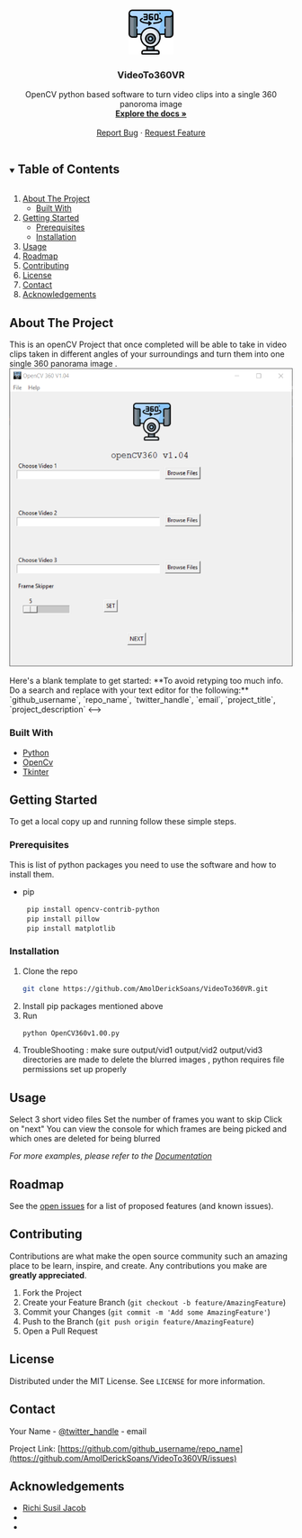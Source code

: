 
<!-- [![Contributors][contributors-shield]][contributors-url]
     [![Stargazers][stars-shield]][stars-url]
[![Contributors][contributors-shield]][contributors-url]
[![Forks][forks-shield]][forks-url]
[![Stargazers][stars-shield]][stars-url]
[![Issues][issues-shield]][issues-url]
-->




<!-- PROJECT LOGO -->
<br />
<p align="center">
  <a href="https://github.com/AmolDerickSoans/VideoTo360VR">
    <img src="resources/360-camera.png" alt="Logo" width="80" height="80">
  </a>

  <h3 align="center">VideoTo360VR</h3>

  <p align="center">
    OpenCV python based software to turn video clips into a single 360 panoroma image
    <br />
    <a href="https://github.com/othneildrew/Best-README-Template"><strong>Explore the docs »</strong></a>
    <br />
    <br />
    <a href="https://github.com/AmolDerickSoans/VideoTo360VR/issues">Report Bug</a>
    ·
    <a href="https://github.com/othneildrew/Best-README-Template/issues">Request Feature</a>
</p>



<!-- TABLE OF CONTENTS -->
<details open="open">
  <summary><h2 style="display: inline-block">Table of Contents</h2></summary>
  <ol>
    <li>
      <a href="#about-the-project">About The Project</a>
      <ul>
        <li><a href="#built-with">Built With</a></li>
      </ul>
    </li>
    <li>
      <a href="#getting-started">Getting Started</a>
      <ul>
        <li><a href="#prerequisites">Prerequisites</a></li>
        <li><a href="#installation">Installation</a></li>
      </ul>
    </li>
    <li><a href="#usage">Usage</a></li>
    <li><a href="#roadmap">Roadmap</a></li>
    <li><a href="#contributing">Contributing</a></li>
    <li><a href="#license">License</a></li>
    <li><a href="#contact">Contact</a></li>
    <li><a href="#acknowledgements">Acknowledgements</a></li>
  </ol>
</details>



<!-- ABOUT THE PROJECT -->
## About The Project  
  This is an openCV Project that once completed will be able to take in video clips taken in different angles of your surroundings and turn them into one single 360 panorama image .
[![VideoTo360VR][product-screenshot]](https://github.com/AmolDerickSoans/VideoTo360VR/blob/main/resources/mainWindowV1.PNG)
<!-->Here's a blank template to get started:
**To avoid retyping too much info. Do a search and replace with your text editor for the following:**
`github_username`, `repo_name`, `twitter_handle`, `email`, `project_title`, `project_description`

<-->
### Built With

* [Python]()
* [OpenCv]()
* [Tkinter]()



<!-- GETTING STARTED -->
## Getting Started

To get a local copy up and running follow these simple steps.

### Prerequisites

This is  list of python packages you need to use the software and how to install them.
* pip
  ```sh
   pip install opencv-contrib-python
   pip install pillow
   pip install matplotlib
  ```

### Installation

1. Clone the repo
   ```sh
   git clone https://github.com/AmolDerickSoans/VideoTo360VR.git
   ```
2. Install pip packages mentioned above
3. Run
   ```sh
   python OpenCV360v1.00.py 
   ```
4. TroubleShooting : make sure output/vid1 output/vid2 output/vid3 directories are made
                     to delete the blurred images , python requires file permissions set up properly
   


<!-- USAGE EXAMPLES -->
## Usage

Select 3 short video files
Set the number of frames you want to skip
Click on "next"
You can view the console for which frames are being picked and which ones are deleted for being blurred

_For more examples, please refer to the [Documentation](https://example.com)_



<!-- ROADMAP -->
## Roadmap

See the [open issues](https://github.com/github_username/repo_name/issues) for a list of proposed features (and known issues).



<!-- CONTRIBUTING -->
## Contributing

Contributions are what make the open source community such an amazing place to be learn, inspire, and create. Any contributions you make are **greatly appreciated**.

1. Fork the Project
2. Create your Feature Branch (`git checkout -b feature/AmazingFeature`)
3. Commit your Changes (`git commit -m 'Add some AmazingFeature'`)
4. Push to the Branch (`git push origin feature/AmazingFeature`)
5. Open a Pull Request



<!-- LICENSE -->
## License

Distributed under the MIT License. See `LICENSE` for more information.



<!-- CONTACT -->
## Contact

Your Name - [@twitter_handle](https://twitter.com/twitter_handle) - email

Project Link: [https://github.com/github_username/repo_name](https://github.com/AmolDerickSoans/VideoTo360VR/issues)



<!-- ACKNOWLEDGEMENTS -->
## Acknowledgements

* [Richi Susil Jacob]()
* []()
* []()





<!-- MARKDOWN LINKS & IMAGES -->
<!-- https://www.markdownguide.org/basic-syntax/#reference-style-links -->
[contributors-shield]: https://img.shields.io/github/contributors/othneildrew/Best-README-Template.svg?style=for-the-badge
[contributors-url]: https://github.com/github_username/repo/graphs/contributors
[forks-shield]: https://img.shields.io/github/forks/othneildrew/Best-README-Template.svg?style=for-the-badge
[forks-url]: https://github.com/AmolDerickSoans/VideoTo360VR/network/members
[stars-shield]: https://img.shields.io/github/stars/othneildrew/Best-README-Template.svg?style=for-the-badge
[stars-url]: https://github.com/AmolDerickSoans/VideoTo360VR/stargazers
[issues-shield]:  https://img.shields.io/github/issues/othneildrew/Best-README-Template.svg?style=for-the-badge
[issues-url]: https://github.com/AmolDerickSoans/VideoTo360VR/issues
[license-shield]: https://img.shields.io/github/license/othneildrew/Best-README-Template.svg?style=for-the-badge
[license-url]: https://github.com/github_username/repo/blob/master/LICENSE.txt
[linkedin-shield]: https://img.shields.io/badge/-LinkedIn-black.svg?style=for-the-badge&logo=linkedin&colorB=555
[linkedin-url]: https://linkedin.com/in/github_username
[product-screenshot]: resources/mainWindowV1.PNG
